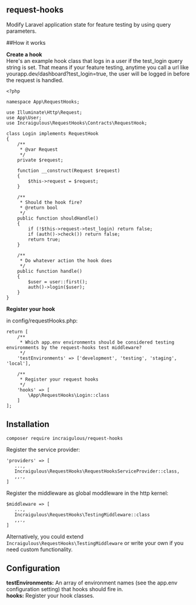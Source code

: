 request-hooks
-------------

Modify Laravel application state for feature testing by using query parameters.

##How it works

**Create a hook**<br />
Here's an example hook class that logs in a user if the test_login query string is set. That means if your feature testing, anytime you call a url like yourapp.dev/dashboard?test_login=true, the user will be logged in before the request is handled.

```
<?php

namespace App\RequestHooks;

use Illuminate\Http\Request;
use App\User;
use Incraigulous\RequestHooks\Contracts\RequestHook;

class Login implements RequestHook
{
    /**
     * @var Request
     */
    private $request;

    function __construct(Request $request)
    {
        $this->request = $request;
    }

    /**
     * Should the hook fire?
     * @return bool
     */
    public function shouldHandle()
    {
        if (!$this->request->test_login) return false;
        if (auth()->check()) return false;
        return true;
    }

    /**
     * Do whatever action the hook does
     */
    public function handle()
    {
        $user = user::first();
        auth()->login($user);
    }
}
```

**Register your hook**<br />

in config/requestHooks.php:
```
return [
    /**
     * Which app.env environments should be considered testing environments by the request-hooks test middleware?
     */
    'testEnvironments' => ['development', 'testing', 'staging', 'local'],

    /**
     * Register your request hooks
     */
    'hooks' => [
        \App\RequestHooks\Login::class
    ]
];
```

Installation
------------
```
composer require incraigulous/request-hooks
```

Register the service provider:
```
'providers' => [
   ...,
   Incraigulous\RequestHooks\RequestHooksServiceProvider::class,
   ,,.,
]
```

Register the middleware as global moddleware in the http kernel:

```
$middleware => [
   ...,
   Incraigulous\RequestHooks\TestingMiddleware::class
   ,,.,
]
```

Alternatively, you could extend `Incraigulous\RequestHooks\TestingMiddleware` or write your own if you need custom functionality. 

Configuration
-------------
**testEnvironments:** An array of environment names (see the app.env configuration setting) that hooks should fire in.<br />
**hooks:** Register your hook classes. 


